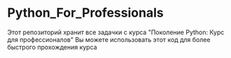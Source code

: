 # Python_For_Professionals
Этот репозиторий хранит все задачки с курса "Поколение Python: Курс для профессионалов"
Вы можете использовать этот код для более быстрого прохождения курса
